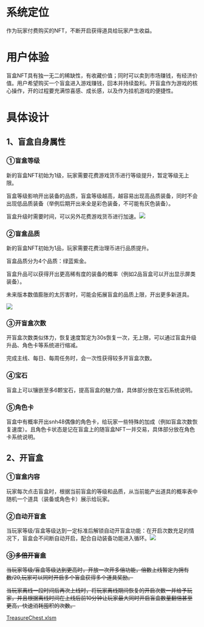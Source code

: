 # 系统定位
作为玩家付费购买的NFT，不断开启获得道具给玩家产生收益。



# 用户体验
盲盒NFT具有独一无二的稀缺性，有收藏价值；同时可以卖到市场赚钱，有经济价值。用户希望购买一个盲盒进入游戏赚钱，回本并持续盈利。开盲盒作为游戏的核心操作，开的过程要充满惊喜感、成长感，以及作为挂机游戏的便捷性。



# 具体设计
## 1、盲盒自身属性
### ①盲盒等级
新的盲盒NFT初始为1级，玩家需要花费游戏货币进行等级提升，暂定等级无上限。

盲盒等级影响开出装备的品质，盲盒等级越高，越容易出现高品质装备，同时不会出现低品质装备（举例后期开出来全是彩色装备，不可能有灰色装备）。

盲盒升级时需要时间，可以另外花费游戏货币进行加速。![](https://cdn.nlark.com/yuque/0/2024/png/43256847/1714470727284-d7d6b4e3-8e99-49a9-a429-e368758bbc0c.png)

### ②盲盒品质
新的盲盒NFT初始为1品，玩家需要花费治理币进行品质提升。

盲盒品质分为4个品质：绿蓝紫金。

盲盒升品可以获得开出更高稀有度的装备的概率（例如2品盲盒可以开出显示屏类装备）。

未来版本数值膨胀的太厉害时，可能会拓展盲盒的品质上限，开出更多新道具。

![](https://cdn.nlark.com/yuque/0/2024/png/43256847/1714471898242-74a87b8f-c7d3-4caa-a4c0-2e2314d81cec.png)

### ③开盲盒次数
开盲盒次数类似体力，恢复速度暂定为30s恢复一次，无上限，可以通过盲盒升级升品、角色卡等系统进行缩减。

完成主线、每日、每周任务时，会一次性获得较多开盲盒次数。

### ④宝石
盲盒上可以镶嵌至多6颗宝石，提高盲盒的魅力值，具体部分放在宝石系统说明。

### ⑤角色卡
盲盒中有概率开出snh48偶像的角色卡，给玩家一些特殊的加成（例如盲盒次数恢复速度）。且角色卡状态是记在盲盒上的随盲盒NFT一并交易，具体部分放在角色卡系统说明。



## 2、开盲盒
### ①盲盒内容
玩家每次点击盲盒时，根据当前盲盒的等级和品质，从当前能产出道具的概率表中随机一个道具（装备或角色卡）展示给玩家。

### ②自动开盲盒
当玩家等级/盲盒等级达到一定标准后解锁自动开盲盒功能：在开启次数充足的情况下，盲盒会不间断自动开启，配合自动装备功能进入循环。![](https://cdn.nlark.com/yuque/0/2024/png/43256847/1714472669285-fe867572-1998-4387-bdd1-b125354d2671.png)

### ~~③多倍开盲盒~~
~~当玩家等级/盲盒等级达到更高时，开放一次开多倍功能，倍数上线暂定为拥有数/20,玩家可以同时开启多个盲盒获得多个道具奖励。~~

~~当玩家离线一段时间后再次上线时，将玩家离线期间恢复的开启次数一并给予玩家，并且根据离线时间在上线后前10分钟让玩家最大同时开启盲盒数量翻倍甚至更高，快速消耗囤积的次数。~~

[TreasureChest.xlsm](https://snh48group.yuque.com/attachments/yuque/0/2024/xlsm/43256847/1712743722073-c247d759-244a-4e0b-b740-6b04ee328802.xlsm)

